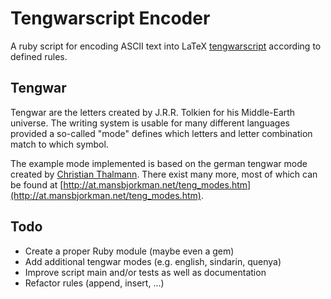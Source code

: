 Tengwarscript Encoder
=====================

A ruby script for encoding ASCII text into LaTeX [tengwarscript](http://djelibeibi.unex.es/tengwar/) according to defined rules.

Tengwar
-------

Tengwar are the letters created by J.R.R. Tolkien for his Middle-Earth universe. The writing system is usable for many different languages provided a so-called "mode" defines which letters and letter combination match to which symbol.

The example mode implemented is based on the german tengwar mode created by [Christian Thalmann](http://www.cinga.ch/langmaking/DTM/dtm.html). There exist many more, most of which can be found at [http://at.mansbjorkman.net/teng_modes.htm](http://at.mansbjorkman.net/teng_modes.htm).


Todo
----

* Create a proper Ruby module (maybe even a gem)
* Add additional tengwar modes (e.g. english, sindarin, quenya)
* Improve script main and/or tests as well as documentation 
* Refactor rules (append, insert, ...)

